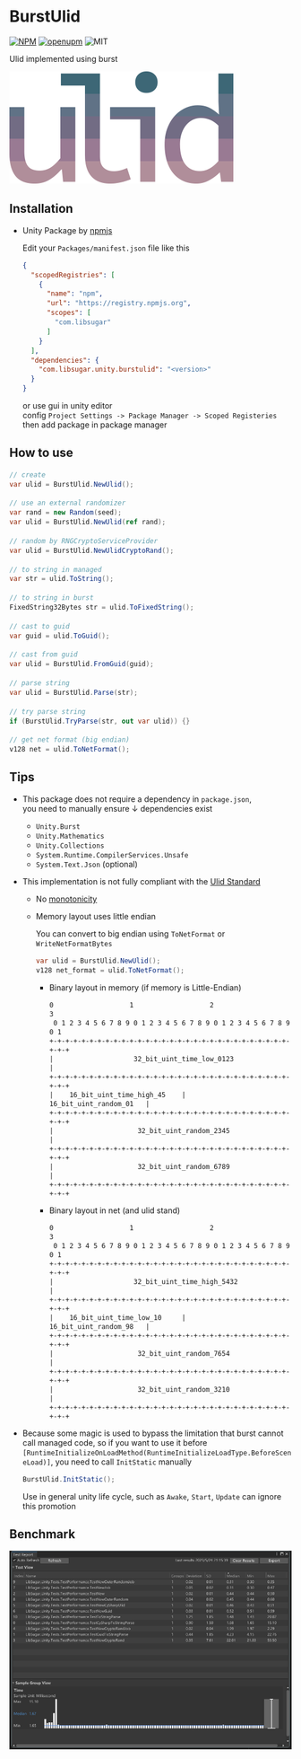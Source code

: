 # BurstUlid

[![NPM](https://img.shields.io/npm/v/com.libsugar.unity.burstulid)](https://www.npmjs.com/package/com.libsugar.unity.burstulid)
[![openupm](https://img.shields.io/npm/v/com.libsugar.unity.burstulid?label=openupm&registry_uri=https://package.openupm.com)](https://openupm.com/packages/com.libsugar.unity.burstulid/)
![MIT](https://img.shields.io/github/license/libsugar/BurstUlid)

Ulid implemented using burst

![ulid](https://raw.githubusercontent.com/libsugar/BurstUlid/main/ulid-logo.png)

## Installation

- Unity Package by [npmjs](https://www.npmjs.com/package/com.libsugar.unity.burstulid)

  Edit your `Packages/manifest.json` file like this

  ```json
  {
    "scopedRegistries": [
      {
        "name": "npm",
        "url": "https://registry.npmjs.org",
        "scopes": [
          "com.libsugar"
        ]
      }
    ],
    "dependencies": {
      "com.libsugar.unity.burstulid": "<version>"
    }
  }
  ```

  or use gui in unity editor  
  config `Project Settings -> Package Manager -> Scoped Registeries`  
  then add package in package manager  

## How to use

```cs
// create
var ulid = BurstUlid.NewUlid();

// use an external randomizer
var rand = new Random(seed);
var ulid = BurstUlid.NewUlid(ref rand);

// random by RNGCryptoServiceProvider
var ulid = BurstUlid.NewUlidCryptoRand();

// to string in managed
var str = ulid.ToString();

// to string in burst
FixedString32Bytes str = ulid.ToFixedString();

// cast to guid
var guid = ulid.ToGuid();

// cast from guid
var ulid = BurstUlid.FromGuid(guid);

// parse string
var ulid = BurstUlid.Parse(str);

// try parse string
if (BurstUlid.TryParse(str, out var ulid)) {}

// get net format (big endian)
v128 net = ulid.ToNetFormat();
```

## Tips

- This package does not require a dependency in `package.json`,  
  you need to manually ensure ↓ dependencies exist

  - `Unity.Burst`
  - `Unity.Mathematics`
  - `Unity.Collections`
  - `System.Runtime.CompilerServices.Unsafe`
  - `System.Text.Json` (optional)

- This implementation is not fully compliant with the [Ulid Standard](https://github.com/ulid/spec)

  - No [monotonicity](https://github.com/ulid/spec#monotonicity)
  - Memory layout uses little endian

    You can convert to big endian using `ToNetFormat` or `WriteNetFormatBytes`

    ```cs
    var ulid = BurstUlid.NewUlid();
    v128 net_format = ulid.ToNetFormat();
    ```

    - Binary layout in memory (if memory is Little-Endian)

      ```
      0                   1                   2                   3
       0 1 2 3 4 5 6 7 8 9 0 1 2 3 4 5 6 7 8 9 0 1 2 3 4 5 6 7 8 9 0 1
      +-+-+-+-+-+-+-+-+-+-+-+-+-+-+-+-+-+-+-+-+-+-+-+-+-+-+-+-+-+-+-+-+
      |                    32_bit_uint_time_low_0123                  |
      +-+-+-+-+-+-+-+-+-+-+-+-+-+-+-+-+-+-+-+-+-+-+-+-+-+-+-+-+-+-+-+-+
      |    16_bit_uint_time_high_45    |      16_bit_uint_random_01   |
      +-+-+-+-+-+-+-+-+-+-+-+-+-+-+-+-+-+-+-+-+-+-+-+-+-+-+-+-+-+-+-+-+
      |                     32_bit_uint_random_2345                   |
      +-+-+-+-+-+-+-+-+-+-+-+-+-+-+-+-+-+-+-+-+-+-+-+-+-+-+-+-+-+-+-+-+
      |                     32_bit_uint_random_6789                   |
      +-+-+-+-+-+-+-+-+-+-+-+-+-+-+-+-+-+-+-+-+-+-+-+-+-+-+-+-+-+-+-+-+
      ```

    - Binary layout in net (and ulid stand)

      ```
      0                   1                   2                   3
       0 1 2 3 4 5 6 7 8 9 0 1 2 3 4 5 6 7 8 9 0 1 2 3 4 5 6 7 8 9 0 1
      +-+-+-+-+-+-+-+-+-+-+-+-+-+-+-+-+-+-+-+-+-+-+-+-+-+-+-+-+-+-+-+-+
      |                    32_bit_uint_time_high_5432                 |
      +-+-+-+-+-+-+-+-+-+-+-+-+-+-+-+-+-+-+-+-+-+-+-+-+-+-+-+-+-+-+-+-+
      |    16_bit_uint_time_low_10     |      16_bit_uint_random_98   |
      +-+-+-+-+-+-+-+-+-+-+-+-+-+-+-+-+-+-+-+-+-+-+-+-+-+-+-+-+-+-+-+-+
      |                     32_bit_uint_random_7654                   |
      +-+-+-+-+-+-+-+-+-+-+-+-+-+-+-+-+-+-+-+-+-+-+-+-+-+-+-+-+-+-+-+-+
      |                     32_bit_uint_random_3210                   |
      +-+-+-+-+-+-+-+-+-+-+-+-+-+-+-+-+-+-+-+-+-+-+-+-+-+-+-+-+-+-+-+-+
      ```

- Because some magic is used to bypass the limitation that burst cannot call managed code, so if you want to use it before `[RuntimeInitializeOnLoadMethod(RuntimeInitializeLoadType.BeforeSceneLoad)]`, you need to call `InitStatic` manually

  ```csharp
  BurstUlid.InitStatic();
  ```

  Use in general unity life cycle, such as `Awake`, `Start`, `Update` can ignore this promotion

## Benchmark

![benchmark](https://raw.githubusercontent.com/libsugar/BurstUlid/main/benchmark.png)
